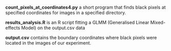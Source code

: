 **count_pixels_at_coordinates4.py** a short program that finds black pixels at specified coordinates for images in a specified directory. 

**results_analysis.R** is an R script fitting a GLMM (Generalised Linear Mixed-effects Model) on the output.csv data

**output.csv** contains the boundary coordinates where black pixels were located in the images of our experiment.
